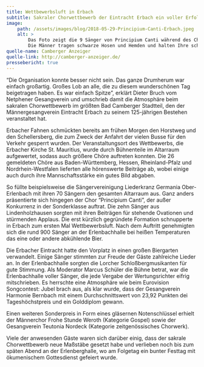 ```yaml
---
title: Wettbewerbsluft in Erbach
subtitle: Sakraler Chorwettbewerb der Eintracht Erbach ein voller Erfolg – 900 Teilnehmende Sänger
image: 
    path: /assets/images/blog/2018-05-29-Principium-Canti-Erbach.jpeg
    alt: >
        Das Foto zeigt die 9 Sänger von Principium Canti während des Chorwettbewerbs vor dem Altar der Erbacher Kirche.
        Die Männer tragen schwarze Hosen und Hemden und halten Ihre schwarzen Chormappen in der Hand.
quelle-name: Camberger Anzeiger
quelle-link: http://camberger-anzeiger.de/
pressebericht: true
---
```

“Die Organisation konnte besser nicht sein. Das ganze Drumherum war einfach großartig. Großes Lob an alle, die zu diesem wunderschönen Tag beigetragen haben. Es war einfach Spitze”, erklärt Dieter Bruch vom Netphener Gesangverein und umschrieb damit die Atmosphäre beim sakralen Chorwettbewerb im größten Bad Camberger Stadtteil, den der Männergesangverein Eintracht Erbach zu seinem 125-jährigen Bestehen veranstaltet hat.

Erbacher Fahnen schmückten bereits am frühen Morgen den Horstweg und den Schellersberg, die zum Zweck der Anfahrt der vielen Busse für den Verkehr gesperrt wurden. Der Veranstaltungsort des Wettbewerbs, die Erbacher Kirche St. Mauritius, wurde durch Bühnenteile im Altarraum aufgewertet, sodass auch größere Chöre auftreten konnten. Die 26 gemeldeten Chöre aus Baden-Württemberg, Hessen, Rheinland-Pfalz und Nordrhein-Westfalen lieferten alle hörenswerte Beiträge ab, wobei einige auch durch ihre Mannschaftsstärke ein gutes Bild abgaben.

So füllte beispielsweise die Sängervereinigung Liederkranz Germania Ober-Erlenbach mit ihren 70 Sängern den gesamten Altarraum aus. Ganz anders präsentierte sich hingegen der Chor “Principium Canti”, der außer Konkurrenz in der Sonderklasse auftrat. Die zehn Sänger aus Lindenholzhausen sorgten mit ihren Beiträgen für stehende Ovationen und stürmenden Applaus. Die erst kürzlich gegründete Formation schnupperte in Erbach zum ersten Mal Wettbewerbsluft. Nach dem Auftritt genehmigten sich die rund 900 Sänger an der Erlenbachhalle bei heißen Temperaturen das eine oder andere abkühlende Bier.

Die Erbacher Eintracht hatte den Vorplatz in einen großen Biergarten verwandelt. Einige Sänger stimmten zur Freude der Gäste zahlreiche Lieder an. In der Erlenbachhalle sorgten die Lorcher Schloßbergmusikanten für gute Stimmung. Als Moderator Marcus Schüler die Bühne betrat, war die Erlenbachhalle voller Sänger, die jede Vergabe der Wertungsrichter eifrig mitschrieben. Es herrschte eine Atmosphäre wie beim Eurovision Songcontest: Jubel brach aus, als klar wurde, dass der Gesangverein Harmonie Bernbach mit einem Durchschnittswert von 23,92 Punkten dei Tageshöchstpreis und ein Golddiplom gewann.

Einen weiteren Sonderpreis in Form eines gläsernen Notenschlüssel erhielt der Männerchor Frohe Stunde Weroth (Kategorie Gospel) sowie der Gesangverein Teutonia Nordeck (Kategorie zeitgenössisches Chorwerk).

Viele der anwesenden Gäste waren sich darüber einig, dass der sakrale Chorwettbewerb neue Maßstäbe gesetzt habe und verlieben noch bis zum späten Abend an der Erlenberghalle, wo am Folgetag ein bunter Festtag mit ökumenischem Gottesdienst gefeiert wurde.